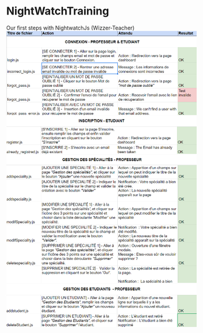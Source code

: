 ﻿# NightWatchTraining
Our first steps with NightwatchJs (Wizzer-Teacher)
![Tests](https://raw.githubusercontent.com/Edd13Mora/NightWatchTraining/main/bin/1.png)
![Tests](https://raw.githubusercontent.com/Edd13Mora/NightWatchTraining/main/bin/2.png)
![Tests](https://raw.githubusercontent.com/Edd13Mora/NightWatchTraining/main/bin/3.png)
![Tests](https://raw.githubusercontent.com/Edd13Mora/NightWatchTraining/main/bin/4.png)

